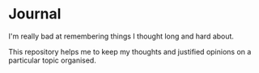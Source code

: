 # Journal

I'm really bad at remembering things I thought long and hard about.

This repository helps me to keep my thoughts and justified opinions on a particular topic organised.